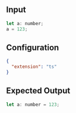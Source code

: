 
## Input
```javascript input
let a: number;
a = 123;
```

## Configuration
```json configuration
{
  "extension": "ts"
}
```

## Expected Output
```javascript expected output
let a: number = 123;
```
